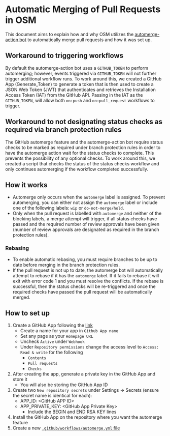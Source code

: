 # Automatic Merging of Pull Requests in OSM
This document aims to explain how and why OSM utilizes the [automerge-action bot](https://github.com/pascalgn/automerge-action) to automatically merge pull requests and how it was set up.

## Workaround to triggering workflows
By default the automerge-action bot uses a `GITHUB_TOKEN` to perform automerging; however, events triggered via `GITHUB_TOKEN` will not further trigger additional workflow runs. To work around this, we created a GitHub App (Generate_Token) to generate a token that is then used to create a JSON Web Token (JWT) that authenticates and retrieves the Installation Access Token (IAT) from the GitHub API. Passing in the IAT as the `GITHUB_TOKEN`, will allow both `on:push` and `on:pull_request` workflows to trigger.

## Workaround to not designating status checks as required via branch protection rules
The GitHub automerge feature and the automerge-action bot require status checks to be marked as required under branch protection rules in order to have the automerge action wait for the status checks to complete. This prevents the possibility of any optional checks. To work around this, we created a script that checks the status of the status checks workflow and only continues automerging if the workflow completed successfully.

## How it works
- Automerge only occurs when the `automerge` label is assigned. To prevent automerging, you can either not assign the `automerge` label or include one of the following labels: `wip` or `do-not-merge/hold`.
- Only when the pull request is labelled with `automerge` and neither of the blocking labels, a merge attempt will trigger, if all status checks have passed and the required number of review approvals have been given (number of review approvals are designated as required in the branch protection rules).
### Rebasing
- To enable automatic rebasing, you must require branches to be up to date before merging in the branch protection rules.
- If the pull request is not up to date, the automerge bot will automatically attempt to rebase if it has the `automerge` label. If it fails to rebase it will exit with error code 1 and you must resolve the conflicts. If the rebase is successful, then the status checks will be re-triggered and once the required checks have passed the pull request will be automatically merged.

## How to set up
1. Create a GitHub App following the [link](https://docs.github.com/en/developers/apps/creating-a-github-app)
    * Create a name for your app in `Github App name`
    * Set any page as your `Homepage URL`
    * Uncheck `Active` under `Webhook`
    * Under `Repository permissions` change the access level to `Access: Read & write` for the following
        * `Contents`
        * `Pull requests`
        * `Checks`
2. After creating the app, generate a private key in the GitHub App and store it
    * You will also be storing the GitHub App ID
3. Create two `New repository secrets` under Settings -> Secrets (ensure the secret name is identical for each):
    * APP_ID: &lt;GitHub APP ID&gt;
    * APP_PRIVATE_KEY: &lt;GitHub App Private Key&gt;
        * Include the BEGIN and END RSA KEY lines
4. Install the GitHub App on the repository where you want the automerge feature
5. Create a new [`.github/workflows/automerge.yml` file](https://github.com/openservicemesh/osm/blob/main/.github/workflows/automerge.yml)
